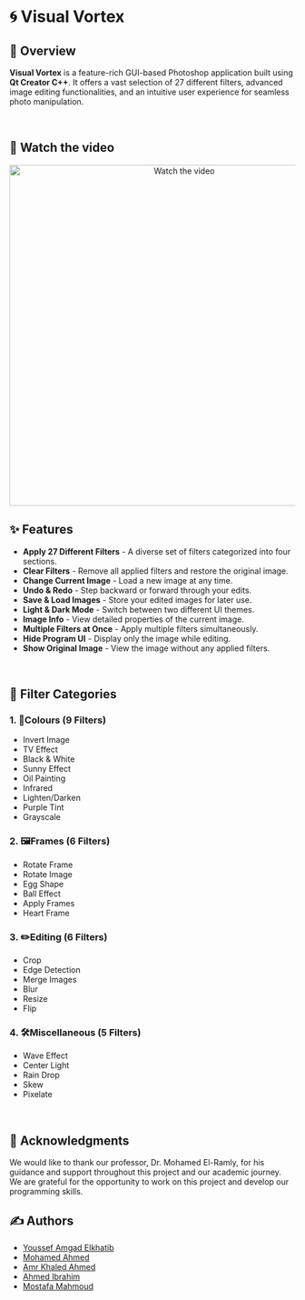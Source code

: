 <h1>🌀 Visual Vortex</h1>

<h2>📖 Overview</h2>
<p><strong>Visual Vortex</strong> is a feature-rich GUI-based Photoshop application built using <strong>Qt Creator C++</strong>. It offers a vast selection of 27 different filters, advanced image editing functionalities, and an intuitive user experience for seamless photo manipulation.</p>

</br>
<h2>🎥 Watch the video</h2>

<p align="center">
  <a href="https://www.youtube.com/watch?v=IqyvwpV0X2A">
    <img src="https://images.pexels.com/photos/147411/italy-mountains-dawn-daybreak-147411.jpeg?cs=srgb&dl=pexels-pixabay-147411.jpg&fm=jpg" alt="Watch the video" width="600">
  </a>
</p>
<h2>✨ Features</h2>
<ul>
    <li><strong>Apply 27 Different Filters</strong> - A diverse set of filters categorized into four sections.</li>
    <li><strong>Clear Filters</strong> - Remove all applied filters and restore the original image.</li>
    <li><strong>Change Current Image</strong> - Load a new image at any time.</li>
    <li><strong>Undo & Redo</strong> - Step backward or forward through your edits.</li>
    <li><strong>Save & Load Images</strong> - Store your edited images for later use.</li>
    <li><strong>Light & Dark Mode</strong> - Switch between two different UI themes.</li>
    <li><strong>Image Info</strong> - View detailed properties of the current image.</li>
    <li><strong>Multiple Filters at Once</strong> - Apply multiple filters simultaneously.</li>
    <li><strong>Hide Program UI</strong> - Display only the image while editing.</li>
    <li><strong>Show Original Image</strong> - View the image without any applied filters.</li>
</ul>

</br>
<h2>🚀 Filter Categories</h2>

<h3>1. 🎨Colours (9 Filters)</h3>
<ul>
    <li>Invert Image</li>
    <li>TV Effect</li>
    <li>Black & White</li>
    <li>Sunny Effect</li>
    <li>Oil Painting</li>
    <li>Infrared</li>
    <li>Lighten/Darken</li>
    <li>Purple Tint</li>
    <li>Grayscale</li>
</ul>

<h3>2. 🖼️Frames (6 Filters)</h3>
<ul>
    <li>Rotate Frame</li>
    <li>Rotate Image</li>
    <li>Egg Shape</li>
    <li>Ball Effect</li>
    <li>Apply Frames</li>
    <li>Heart Frame</li>
</ul>

<h3>3. ✏️Editing (6 Filters)</h3>
<ul>
    <li>Crop</li>
    <li>Edge Detection</li>
    <li>Merge Images</li>
    <li>Blur</li>
    <li>Resize</li>
    <li>Flip</li>
</ul>

<h3>4. 🛠Miscellaneous (5 Filters)</h3>
<ul>
    <li>Wave Effect</li>
    <li>Center Light</li>
    <li>Rain Drop</li>
    <li>Skew</li>
    <li>Pixelate</li>
</ul>

</br>
<h2>🌟 Acknowledgments</h2>
<p>
We would like to thank our professor, Dr. Mohamed El-Ramly, for his guidance and support throughout this project and our academic journey. We are grateful for the opportunity to work on this project and develop our programming skills.
</p>

<h2>✍️ Authors</h2>

- [Youssef Amgad Elkhatib](https://github.com/YoussefElkhatib)
- [Mohamed Ahmed](https://github.com/mohamedahmed2005)
- [Amr Khaled Ahmed](https://github.com/Amr-Khaled-Ahmed)
- [Ahmed Ibrahim](https://github.com/AhmedIbrahimFCAL)
- [Mostafa Mahmoud](https://github.com/mostafa-mahmoud-fathy)
